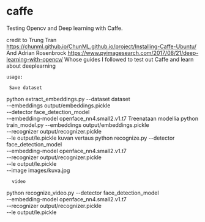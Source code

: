 # caffe

Testing Opencv and Deep learning with Caffe.

credit to Trung Tran https://chunml.github.io/ChunML.github.io/project/Installing-Caffe-Ubuntu/
And Adrian Rosenbrock https://www.pyimagesearch.com/2017/08/21/deep-learning-with-opencv/
Whose guides I followed to test out Caffe and learn about deeplearning

    usage:

     Save dataset

python extract_embeddings.py --dataset dataset \
	--embeddings output/embeddings.pickle \
	--detector face_detection_model \
	--embedding-model openface_nn4.small2.v1.t7
      Treenataan modellia 
python train_model.py --embeddings output/embeddings.pickle \
	--recognizer output/recognizer.pickle \
	--le output/le.pickle
	      kuvan vertaus
python recognize.py --detector face_detection_model \
	--embedding-model openface_nn4.small2.v1.t7 \
	--recognizer output/recognizer.pickle \
	--le output/le.pickle \
	--image images/kuva.jpg

      video

python recognize_video.py --detector face_detection_model \
	--embedding-model openface_nn4.small2.v1.t7 \
	--recognizer output/recognizer.pickle \
	--le output/le.pickle
